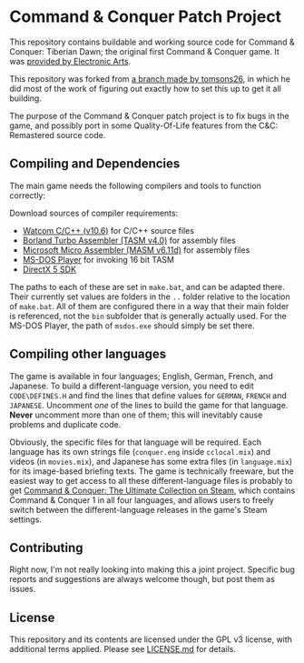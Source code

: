 
# Command & Conquer Patch Project

This repository contains buildable and working source code for Command & Conquer: Tiberian Dawn; the original first Command & Conquer game. It was [provided by Electronic Arts](https://github.com/electronicarts/CnC_Tiberian_Dawn).

This repository was forked from [a branch made by tomsons26](https://github.com/tomsons26/CnC_Tiberian_Dawn/tree/temp), in which he did most of the work of figuring out exactly how to set this up to get it all building.

The purpose of the Command & Conquer patch project is to fix bugs in the game, and possibly port in some Quality-Of-Life features from the C&C: Remastered source code.

## Compiling and Dependencies

The main game needs the following compilers and tools to function correctly:

Download sources of compiler requirements:

* [Watcom C/C++ (v10.6)](https://winworldpc.com/product/watcom-c-c/106) for C/C++ source files
* [Borland Turbo Assembler (TASM v4.0)](https://winworldpc.com/product/turbo-assembler/4x) for assembly files
* [Microsoft Micro Assembler (MASM v6.11d)](https://winworldpc.com/product/macro-assembler/6x) for assembly files
* [MS-DOS Player](http://takeda-toshiya.my.coocan.jp/msdos/) for invoking 16 bit TASM
* [DirectX 5 SDK](https://archive.org/details/idx5sdk)

The paths to each of these are set in `make.bat`, and can be adapted there. Their currently set values are folders in the `..` folder relative to the location of `make.bat`. All of them are configured there in a way that their main folder is referenced, not the `bin` subfolder that is generally actually used. For the MS-DOS Player, the path of `msdos.exe` should simply be set there.

## Compiling other languages

The game is available in four languages; English, German, French, and Japanese. To build a different-language version, you need to edit `CODE\DEFINES.H` and find the lines that define values for `GERMAN`, `FRENCH` and `JAPANESE`. Uncomment _one_ of the lines to build the game for that language. **Never** uncomment more than one of them; this will inevitably cause problems and duplicate code.

Obviously, the specific files for that language will be required. Each language has its own strings file (`conquer.eng` inside `cclocal.mix`) and videos (in `movies.mix`), and Japanese has some extra files (in `language.mix`) for its image-based briefing texts. The game is technically freeware, but the easiest way to get access to all these different-language files is probably to get [Command & Conquer: The Ultimate Collection on Steam](https://store.steampowered.com/bundle/39394/Command__Conquer_The_Ultimate_Collection/), which contains Command & Conquer 1 in all four languages, and allows users to freely switch between the different-language releases in the game's Steam settings.

## Contributing

Right now, I'm not really looking into making this a joint project. Specific bug reports and suggestions are always welcome though, but post them as issues.

## License

This repository and its contents are licensed under the GPL v3 license, with additional terms applied. Please see [LICENSE.md](LICENSE.md) for details.
